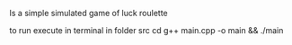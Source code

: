 Is a simple simulated game of luck roulette

to run execute in terminal in folder src cd g++ main.cpp -o main && ./main
